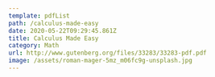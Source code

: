 ```yaml
---
template: pdfList
path: /calculus-made-easy
date: 2020-05-22T09:29:45.861Z
title: Calculus Made Easy
category: Math
url: http://www.gutenberg.org/files/33283/33283-pdf.pdf
image: /assets/roman-mager-5mz_m06fc9g-unsplash.jpg
---
```

